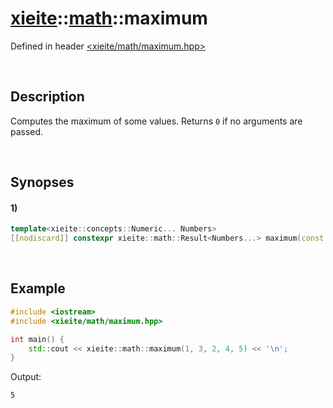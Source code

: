 # [xieite](../../xieite.md)\:\:[math](../../math.md)\:\:maximum
Defined in header [<xieite/math/maximum.hpp>](../../../include/xieite/math/maximum.hpp)

&nbsp;

## Description
Computes the maximum of some values. Returns `0` if no arguments are passed.

&nbsp;

## Synopses
#### 1)
```cpp
template<xieite::concepts::Numeric... Numbers>
[[nodiscard]] constexpr xieite::math::Result<Numbers...> maximum(const Numbers... values) noexcept;
```

&nbsp;

## Example
```cpp
#include <iostream>
#include <xieite/math/maximum.hpp>

int main() {
    std::cout << xieite::math::maximum(1, 3, 2, 4, 5) << '\n';
}
```
Output:
```
5
```

